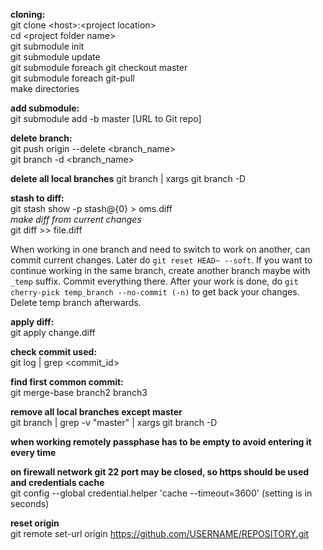 
**cloning:**  
git clone \<host\>:\<project location\>  
cd \<project folder name\>  
git submodule init  
git submodule update  
git submodule foreach git checkout master  
git submodule foreach git-pull  
make directories  
  
**add submodule:**  
git submodule add -b master [URL to Git repo]  
  
**delete branch:**  
git push origin --delete <branch_name>  
git branch -d <branch_name>  

**delete all local branches**
git branch | xargs git branch -D 

**stash to diff:**  
git stash show -p stash@{0} > oms.diff  
*make diff from current changes*  
git diff >> file.diff  

When working in one branch and need to switch to work on another, can commit current changes.
Later do ```git reset HEAD~ --soft```. If you want to continue working in the same branch, create 
another branch maybe with ```_temp``` suffix. Commit everything there. After your work is done,
do ```git cherry-pick temp_branch --no-commit (-n)``` to get back your changes. Delete temp branch 
afterwards.

**apply diff:**  
git apply change.diff

**check commit used:**  
git log | grep \<commit_id\>  

**find first common commit:**  
git merge-base branch2 branch3  

**remove all local branches except master**  
git branch | grep -v "master" | xargs git branch -D

**when working remotely passphase has to be empty to avoid entering it every time**

**on firewall network git 22 port may be closed, so https should be used and credentials cache**  
git config --global credential.helper 'cache --timeout=3600' (setting is in seconds)

**reset origin**  
git remote set-url origin https://github.com/USERNAME/REPOSITORY.git  
